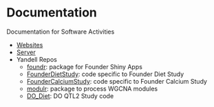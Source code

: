 # Documentation
Documentation for Software Activities

- [Websites](Websites)
- [Server](Server)
- Yandell Repos
  + [foundr](foundr): package for Founder Shiny Apps
  + [FounderDietStudy](FounderDietStudy): code specific to Founder Diet Study
  + [FounderCalciumStudy](FounderCalciumStudy): code specific to Founder Calcium Study
  + [modulr](modulr): package to process WGCNA modules
  + [DO_Diet](DO_Diet): DO QTL2 Study code
